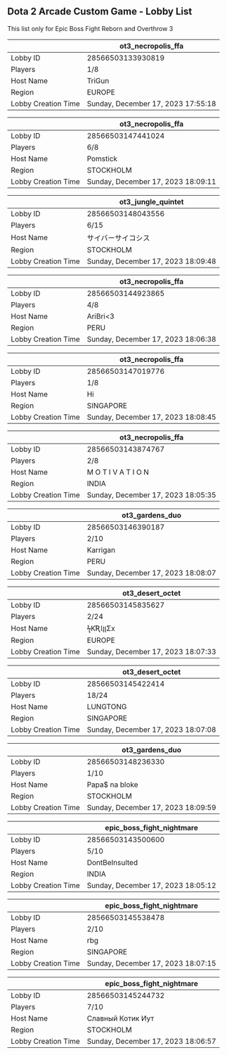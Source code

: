 ## Dota 2 Arcade Custom Game - Lobby List

This list only for Epic Boss Fight Reborn and Overthrow 3

|  | ot3_necropolis_ffa |
| ------ | ------ |
| Lobby ID | 28566503133930819 |
| Players | 1/8 |
| Host Name | TriGun |
| Region | EUROPE |
| Lobby Creation Time | Sunday, December 17, 2023 17:55:18 |


|  | ot3_necropolis_ffa |
| ------ | ------ |
| Lobby ID | 28566503147441024 |
| Players | 6/8 |
| Host Name | Pomstick |
| Region | STOCKHOLM |
| Lobby Creation Time | Sunday, December 17, 2023 18:09:11 |


|  | ot3_jungle_quintet |
| ------ | ------ |
| Lobby ID | 28566503148043556 |
| Players | 6/15 |
| Host Name | サイバーサイコシス |
| Region | STOCKHOLM |
| Lobby Creation Time | Sunday, December 17, 2023 18:09:48 |


|  | ot3_necropolis_ffa |
| ------ | ------ |
| Lobby ID | 28566503144923865 |
| Players | 4/8 |
| Host Name | AriBri<3 |
| Region | PERU |
| Lobby Creation Time | Sunday, December 17, 2023 18:06:38 |


|  | ot3_necropolis_ffa |
| ------ | ------ |
| Lobby ID | 28566503147019776 |
| Players | 1/8 |
| Host Name | Hi |
| Region | SINGAPORE |
| Lobby Creation Time | Sunday, December 17, 2023 18:08:45 |


|  | ot3_necropolis_ffa |
| ------ | ------ |
| Lobby ID | 28566503143874767 |
| Players | 2/8 |
| Host Name | M O T I V A T I O N |
| Region | INDIA |
| Lobby Creation Time | Sunday, December 17, 2023 18:05:35 |


|  | ot3_gardens_duo |
| ------ | ------ |
| Lobby ID | 28566503146390187 |
| Players | 2/10 |
| Host Name | Karrigan |
| Region | PERU |
| Lobby Creation Time | Sunday, December 17, 2023 18:08:07 |


|  | ot3_desert_octet |
| ------ | ------ |
| Lobby ID | 28566503145835627 |
| Players | 2/24 |
| Host Name | ϟƘƦƖןןΣx |
| Region | EUROPE |
| Lobby Creation Time | Sunday, December 17, 2023 18:07:33 |


|  | ot3_desert_octet |
| ------ | ------ |
| Lobby ID | 28566503145422414 |
| Players | 18/24 |
| Host Name | LUNGTONG |
| Region | SINGAPORE |
| Lobby Creation Time | Sunday, December 17, 2023 18:07:08 |


|  | ot3_gardens_duo |
| ------ | ------ |
| Lobby ID | 28566503148236330 |
| Players | 1/10 |
| Host Name | Papa$ na bloke |
| Region | STOCKHOLM |
| Lobby Creation Time | Sunday, December 17, 2023 18:09:59 |


|  | epic_boss_fight_nightmare |
| ------ | ------ |
| Lobby ID | 28566503143500600 |
| Players | 5/10 |
| Host Name | DontBeInsulted |
| Region | INDIA |
| Lobby Creation Time | Sunday, December 17, 2023 18:05:12 |


|  | epic_boss_fight_nightmare |
| ------ | ------ |
| Lobby ID | 28566503145538478 |
| Players | 2/10 |
| Host Name | rbg |
| Region | SINGAPORE |
| Lobby Creation Time | Sunday, December 17, 2023 18:07:15 |


|  | epic_boss_fight_nightmare |
| ------ | ------ |
| Lobby ID | 28566503145244732 |
| Players | 7/10 |
| Host Name | Славный Котик Иут |
| Region | STOCKHOLM |
| Lobby Creation Time | Sunday, December 17, 2023 18:06:57 |


